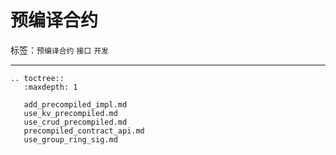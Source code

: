 # 预编译合约

标签：``预编译合约`` ``接口`` ``开发``

----------

```eval_rst
.. toctree::
   :maxdepth: 1

   add_precompiled_impl.md
   use_kv_precompiled.md
   use_crud_precompiled.md
   precompiled_contract_api.md
   use_group_ring_sig.md
```
